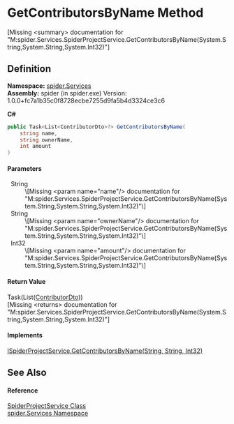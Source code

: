 # GetContributorsByName Method


\[Missing &lt;summary&gt; documentation for "M:spider.Services.SpiderProjectService.GetContributorsByName(System.String,System.String,System.Int32)"\]



## Definition
**Namespace:** <a href="c6df77e0-28de-d4ed-9b46-1241a40828db">spider.Services</a>  
**Assembly:** spider (in spider.exe) Version: 1.0.0+fc7a1b35c0f8728ecbe7255d9fa5b4d3324ce3c6

**C#**
``` C#
public Task<List<ContributorDto>?> GetContributorsByName(
	string name,
	string ownerName,
	int amount
)
```



#### Parameters
<dl><dt>  String</dt><dd>\[Missing &lt;param name="name"/&gt; documentation for "M:spider.Services.SpiderProjectService.GetContributorsByName(System.String,System.String,System.Int32)"\]</dd><dt>  String</dt><dd>\[Missing &lt;param name="ownerName"/&gt; documentation for "M:spider.Services.SpiderProjectService.GetContributorsByName(System.String,System.String,System.Int32)"\]</dd><dt>  Int32</dt><dd>\[Missing &lt;param name="amount"/&gt; documentation for "M:spider.Services.SpiderProjectService.GetContributorsByName(System.String,System.String,System.Int32)"\]</dd></dl>

#### Return Value
Task(List(<a href="ab468317-fcd5-aacc-a639-7b5dc9551899">ContributorDto</a>))  
\[Missing &lt;returns&gt; documentation for "M:spider.Services.SpiderProjectService.GetContributorsByName(System.String,System.String,System.Int32)"\]

#### Implements
<a href="de824cb3-06d3-f708-8194-9001f0109e48">ISpiderProjectService.GetContributorsByName(String, String, Int32)</a>  


## See Also


#### Reference
<a href="002041a8-208c-6226-6dbb-8cf036f78722">SpiderProjectService Class</a>  
<a href="c6df77e0-28de-d4ed-9b46-1241a40828db">spider.Services Namespace</a>  
